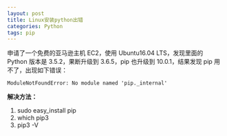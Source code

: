 ```yaml
---
layout: post
title: Linux安装python出错
categories: Python
tags: pip
---
```


申请了一个免费的亚马逊主机 EC2，使用 Ubuntu16.04 LTS，发现里面的 Python 版本是 3.5.2，果断升级到 3.6.5，pip 也升级到 10.0.1，结果发现 pip 用不了，出现如下错误：
```shell
ModuleNotFoundError: No module named 'pip._internal'
```
**解决方法：**

1. sudo easy_install pip
2. which pip3
3. pip3 -V

